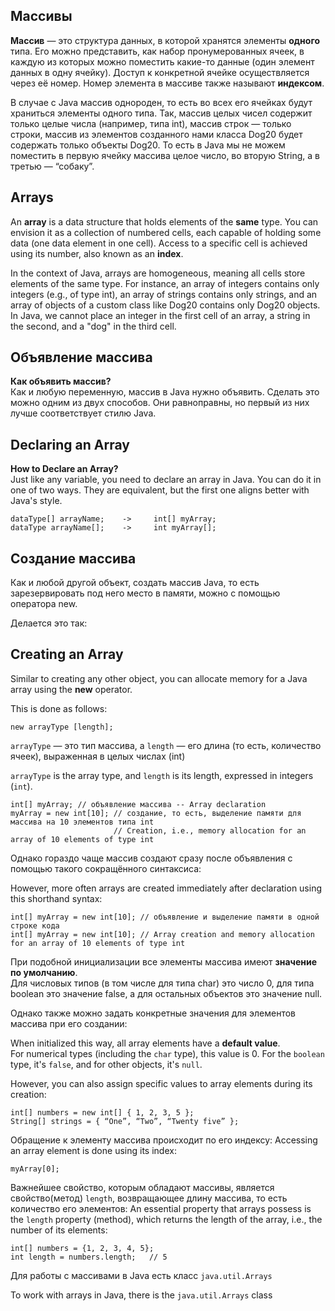 ## Массивы
**Массив** — это структура данных, в которой хранятся элементы **одного** типа.
Его можно представить, как набор пронумерованных ячеек, в каждую из которых можно поместить какие-то данные (один элемент данных в одну ячейку). Доступ к конкретной ячейке осуществляется через её номер. 
Номер элемента в массиве также называют **индексом**.

В случае с Java массив однороден, то есть во всех его ячейках будут храниться элементы одного типа. Так, массив целых чисел содержит только целые числа (например, типа int), массив строк — только строки, массив из элементов созданного нами класса Dog20 будет содержать только объекты Dog20.
То есть в Java мы не можем поместить в первую ячейку массива целое число, во вторую String, а в третью — “собаку”.


## Arrays
An **array** is a data structure that holds elements of the **same** type.
You can envision it as a collection of numbered cells, each capable of holding some data (one data element in one cell). Access to a specific cell is achieved using its number, also known as an **index**.

In the context of Java, arrays are homogeneous, meaning all cells store elements of the same type. For instance, an array of integers contains only integers (e.g., of type int), an array of strings contains only strings, and an array of objects of a custom class like Dog20 contains only Dog20 objects.
In Java, we cannot place an integer in the first cell of an array, a string in the second, and a "dog" in the third cell.


## Объявление массива
**Как объявить массив?**\
Как и любую переменную, массив в Java нужно объявить. Сделать это можно одним из двух способов. Они равноправны, но первый из них лучше соответствует стилю Java.


## Declaring an Array
**How to Declare an Array?**  
Just like any variable, you need to declare an array in Java. You can do it in one of two ways. They are equivalent, but the first one aligns better with Java's style.


```
dataType[] arrayName;    ->     int[] myArray;
dataType arrayName[];    ->     int myArray[];
```

## Создание массива
Как и любой другой объект, создать массив Java, то есть зарезервировать под него место в памяти, можно с помощью оператора new.

Делается это так:


## Creating an Array
Similar to creating any other object, you can allocate memory for a Java array using the **new** operator.

This is done as follows:

```
new arrayType [length];
```

`arrayType` — это тип массива, а `length` — его длина (то есть, количество ячеек), выраженная в целых числах (int)

`arrayType` is the array type, and `length` is its length, expressed in integers (`int`).


```
int[] myArray; // объявление массива -- Array declaration
myArray = new int[10]; // создание, то есть, выделение памяти для массива на 10 элементов типа int
                       // Creation, i.e., memory allocation for an array of 10 elements of type int
```

Однако гораздо чаще массив создают сразу после объявления с помощью такого сокращённого синтаксиса:

However, more often arrays are created immediately after declaration using this shorthand syntax:
```
int[] myArray = new int[10]; // объявление и выделение памяти в одной строке кода
int[] myArray = new int[10]; // Array creation and memory allocation for an array of 10 elements of type int

```

При подобной инициализации все элементы массива имеют **значение по умолчанию**.\
Для числовых типов (в том числе для типа char) это число 0, для типа boolean это значение false, а для остальных объектов это значение null.

Однако также можно задать конкретные значения для элементов массива при его создании:

When initialized this way, all array elements have a **default value**.  
For numerical types (including the `char` type), this value is 0. For the `boolean` type, it's `false`, and for other objects, it's `null`.

However, you can also assign specific values to array elements during its creation:

```
int[] numbers = new int[] { 1, 2, 3, 5 };
String[] strings = { “One”, “Two”, “Twenty five” };
```

Обращение к элементу массива происходит по его индексу:
Accessing an array element is done using its index:
```
myArray[0];
```

Важнейшее свойство, которым обладают массивы, является свойство(метод) `length`, возвращающее длину массива, то есть количество его элементов:
An essential property that arrays possess is the `length` property (method), which returns the length of the array, i.e., the number of its elements:
```
int[] numbers = {1, 2, 3, 4, 5};
int length = numbers.length;   // 5
```

Для работы с массивами в Java есть класс `java.util.Arrays`

To work with arrays in Java, there is the `java.util.Arrays` class

